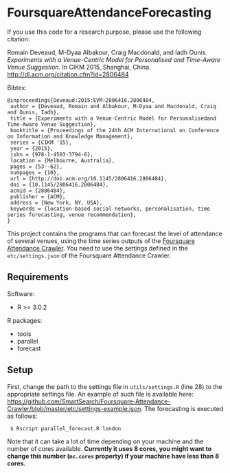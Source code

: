 FoursquareAttendanceForecasting
=================================

If you use this code for a research purpose, please use the following citation:

Romain Deveaud, M-Dyaa Albakour, Craig Macdonald, and Iadh Ounis. *Experiments with a Venue-Centric Model for Personalised and Time-Aware Venue Suggestion.* In CIKM 2015, Shanghai, China. http://dl.acm.org/citation.cfm?id=2806484

Bibtex:
```
@inproceedings{Deveaud:2015:EVM:2806416.2806484,
 author = {Deveaud, Romain and Albakour, M-Dyaa and Macdonald, Craig and Ounis, Iadh},
 title = {Experiments with a Venue-Centric Model for Personalisedand Time-Aware Venue Suggestion},
 booktitle = {Proceedings of the 24th ACM International on Conference on Information and Knowledge Management},
 series = {CIKM '15},
 year = {2015},
 isbn = {978-1-4503-3794-6},
 location = {Melbourne, Australia},
 pages = {53--62},
 numpages = {10},
 url = {http://doi.acm.org/10.1145/2806416.2806484},
 doi = {10.1145/2806416.2806484},
 acmid = {2806484},
 publisher = {ACM},
 address = {New York, NY, USA},
 keywords = {location-based social networks, personalisation, time series forecasting, venue recommendation},
} 
```



This project contains the programs that can forecast the level of attendance of several venues, using the time series outputs of the [Foursquare Attendance Crawler](https://github.com/SmartSearch/Foursquare-Attendance-Crawler). You need to use the settings defined in the `etc/settings.json` of the Foursquare Attendance Crawler. 

## Requirements

Software:
* R >= 3.0.2

R packages:
* tools
* parallel
* forecast

## Setup

First, change the path to the settings file in `utils/settings.R` (line 28) to the appropriate settings file.
An example of such file is available here: https://github.com/SmartSearch/Foursquare-Attendance-Crawler/blob/master/etc/settings-example.json.
The forecasting is executed as follows:

```
 $ Rscript parallel_forecast.R london
```

Note that it can take a lot of time depending on your machine and the number of cores available.
**Currently it uses 8 cores, you might want to change this number (`mc.cores` property) if your machine have less than 8 cores.**
